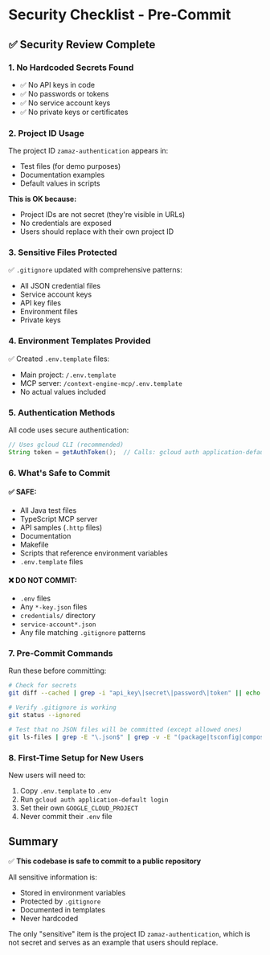 # Security Checklist - Pre-Commit

## ✅ Security Review Complete

### 1. **No Hardcoded Secrets Found**
- ✅ No API keys in code
- ✅ No passwords or tokens
- ✅ No service account keys
- ✅ No private keys or certificates

### 2. **Project ID Usage**
The project ID `zamaz-authentication` appears in:
- Test files (for demo purposes)
- Documentation examples
- Default values in scripts

**This is OK because:**
- Project IDs are not secret (they're visible in URLs)
- No credentials are exposed
- Users should replace with their own project ID

### 3. **Sensitive Files Protected**
✅ `.gitignore` updated with comprehensive patterns:
- All JSON credential files
- Service account keys
- API key files
- Environment files
- Private keys

### 4. **Environment Templates Provided**
✅ Created `.env.template` files:
- Main project: `/.env.template`
- MCP server: `/context-engine-mcp/.env.template`
- No actual values included

### 5. **Authentication Methods**
All code uses secure authentication:
```java
// Uses gcloud CLI (recommended)
String token = getAuthToken();  // Calls: gcloud auth application-default print-access-token
```

### 6. **What's Safe to Commit**

#### ✅ SAFE:
- All Java test files
- TypeScript MCP server
- API samples (`.http` files)
- Documentation
- Makefile
- Scripts that reference environment variables
- `.env.template` files

#### ❌ DO NOT COMMIT:
- `.env` files
- Any `*-key.json` files
- `credentials/` directory
- `service-account*.json`
- Any file matching `.gitignore` patterns

### 7. **Pre-Commit Commands**

Run these before committing:
```bash
# Check for secrets
git diff --cached | grep -i "api_key\|secret\|password\|token" || echo "✅ No secrets found"

# Verify .gitignore is working
git status --ignored

# Test that no JSON files will be committed (except allowed ones)
git ls-files | grep -E "\.json$" | grep -v -E "(package|tsconfig|composer|\.eslintrc)\.json$" || echo "✅ No credential JSON files"
```

### 8. **First-Time Setup for New Users**

New users will need to:
1. Copy `.env.template` to `.env`
2. Run `gcloud auth application-default login`
3. Set their own `GOOGLE_CLOUD_PROJECT`
4. Never commit their `.env` file

## Summary

✅ **This codebase is safe to commit to a public repository**

All sensitive information is:
- Stored in environment variables
- Protected by `.gitignore`
- Documented in templates
- Never hardcoded

The only "sensitive" item is the project ID `zamaz-authentication`, which is not secret and serves as an example that users should replace.